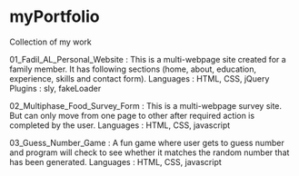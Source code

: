 # myPortfolio
Collection of my work

01_Fadil_AL_Personal_Website   :    This is a multi-webpage site created for a family member. It has following sections
                                    (home, about, education, experience, skills and contact form).
                                    Languages : HTML, CSS, jQuery
                                    Plugins : sly, fakeLoader
                                    
02_Multiphase_Food_Survey_Form :    This is a multi-webpage survey site. But can only move from one page to other after required
                                    action is completed by the user. 
                                    Languages : HTML, CSS, javascript
                                    
03_Guess_Number_Game           :    A fun game where user gets to guess number and program will check to see whether it matches the
                                    random number that has been generated. 
                                    Languages : HTML, CSS, javascript
